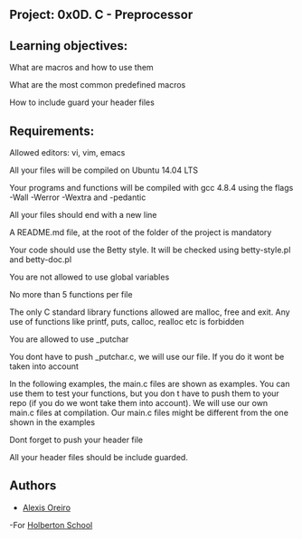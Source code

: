 ## Project: 0x0D. C - Preprocessor

## Learning objectives:

What are macros and how to use them

What are the most common predefined macros

How to include guard your header files

## Requirements:

Allowed editors: vi, vim, emacs

All your files will be compiled on Ubuntu 14.04 LTS

Your programs and functions will be compiled with gcc 4.8.4 using the flags -Wall -Werror -Wextra and -pedantic

All your files should end with a new line

A README.md file, at the root of the folder of the project is mandatory

Your code should use the Betty style. It will be checked using betty-style.pl and betty-doc.pl

You are not allowed to use global variables

No more than 5 functions per file

The only C standard library functions allowed are malloc, free and exit. Any use of functions like printf, puts, calloc, realloc etc is forbidden

You are allowed to use _putchar

You dont have to push _putchar.c, we will use our file. If you do it wont be taken into account

In the following examples, the main.c files are shown as examples. You can use them to test your functions, but you don
t have to push them to your repo (if you do we wont take them into account). We will use our own main.c files at compilation. Our main.c files might be different from the one shown in the examples

Dont forget to push your header file

All your header files should be include guarded.

## Authors 


- [Alexis Oreiro](https://github.com/alexoreiro)


-For [Holberton School](https://www.holbertonschool.com/uy)